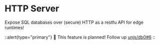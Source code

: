 # HTTP Server

Expose SQL databases over (secure) HTTP as a restfu API for edge runtimes!

::alert{type="primary"}
🚀 This feature is planned! Follow up [unjs/db0#6](https://github.com/unjs/db0/issues/6)
::
